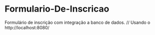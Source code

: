 # Formulario-De-Inscricao
Formulário de inscrição com integração a banco de dados. // Usando o http://localhost:8080/
